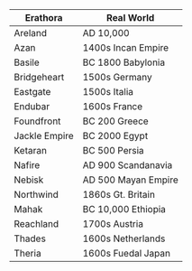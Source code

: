 Erathora | Real World 
---------|-----------
Areland | AD 10,000 
Azan | 1400s Incan Empire 
Basile | BC 1800 Babylonia
Bridgeheart | 1500s Germany 
Eastgate | 1500s Italia
Endubar | 1600s France 
Foundfront | BC 200 Greece 
Jackle Empire | BC 2000 Egypt 
Ketaran | BC 500 Persia 
Nafire | AD 900 Scandanavia 
Nebisk | AD 500 Mayan Empire 
Northwind | 1860s Gt. Britain 
Mahak | BC 10,000 Ethiopia 
Reachland | 1700s Austria
Thades | 1600s Netherlands 
Theria | 1600s Fuedal Japan 
